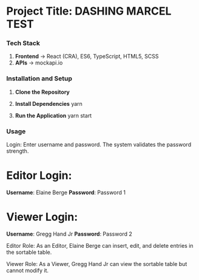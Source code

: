 # Project Title: DASHING MARCEL TEST

### Tech Stack

1. **Frontend** → React (CRA), ES6, TypeScript, HTML5, SCSS
2. **APIs** → mockapi.io

### Installation and Setup

1. **Clone the Repository**

2. **Install Dependencies** yarn

3. **Run the Application** yarn start

### Usage

Login: Enter username and password. The system validates the password strength.

# Editor Login:

**Username**: Elaine Berge
**Password**: Password 1

# Viewer Login:

**Username**: Gregg Hand Jr
**Password**: Password 2

Editor Role: As an Editor, Elaine Berge can insert, edit, and delete entries in the sortable table.

Viewer Role: As a Viewer, Gregg Hand Jr can view the sortable table but cannot modify it.
